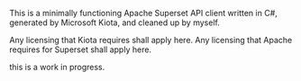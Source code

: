 This is a minimally functioning Apache Superset API client written in C#, generated by Microsoft Kiota, and cleaned up by myself. 

Any licensing that Kiota requires shall apply here.
Any licensing that Apache requires for Superset shall apply here.

this is a work in progress. 